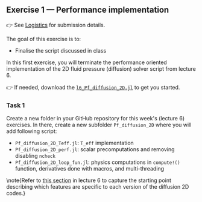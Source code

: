 <!--This file was generated, do not modify it.-->
## Exercise 1 — **Performance implementation**

👉 See [Logistics](/logistics/#submission) for submission details.

The goal of this exercise is to:
- Finalise the script discussed in class

In this first exercise, you will terminate the performance oriented implementation of the 2D fluid pressure (diffusion) solver script from lecture 6.

👉 If needed, download the [`l6_Pf_diffusion_2D.jl`](https://github.com/eth-vaw-glaciology/course-101-0250-00/blob/main/scripts/) to get you started.

### Task 1

Create a new folder in your GitHub repository for this week's (lecture 6) exercises. In there, create a new subfolder `Pf_diffusion_2D` where you will add following script:
- `Pf_diffusion_2D_Teff.jl`: `T_eff` implementation
- `Pf_diffusion_2D_perf.jl`: scalar precomputations and removing disabling `ncheck`
- `Pf_diffusion_2D_loop_fun.jl`: physics computations in `compute!()` function, derivatives done with macros, and multi-threading

\note{Refer to [this section](#timer_and_performance) in lecture 6 to capture the starting point describing which features are specific to each version of the diffusion 2D codes.}

